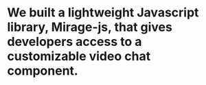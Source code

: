 # We built a lightweight Javascript library, Mirage-js, that gives developers access to a customizable video chat component.
